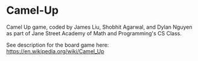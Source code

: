 # Camel-Up
Camel Up game, coded by James Liu, Shobhit Agarwal, and Dylan Nguyen as part of Jane Street Academy of Math and Programming's CS Class. 

See description for the board game here: https://en.wikipedia.org/wiki/Camel_Up 
